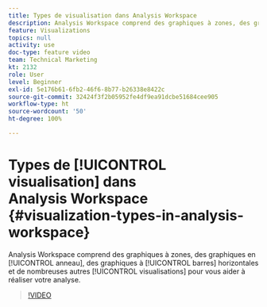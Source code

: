 ```yaml
---
title: Types de visualisation dans Analysis Workspace
description: Analysis Workspace comprend des graphiques à zones, des graphiques en anneau, des graphiques à barres horizontales et de nombreuses autres visualisations pour vous aider à réaliser votre analyse.
feature: Visualizations
topics: null
activity: use
doc-type: feature video
team: Technical Marketing
kt: 2132
role: User
level: Beginner
exl-id: 5e176b61-6fb2-46f6-8b77-b26338e8422c
source-git-commit: 32424f3f2b05952fe4df9ea91dcbe51684cee905
workflow-type: ht
source-wordcount: '50'
ht-degree: 100%

---
```


# Types de [!UICONTROL visualisation] dans Analysis Workspace {#visualization-types-in-analysis-workspace}

Analysis Workspace comprend des graphiques à zones, des graphiques en [!UICONTROL anneau], des graphiques à [!UICONTROL barres] horizontales et de nombreuses autres [!UICONTROL visualisations] pour vous aider à réaliser votre analyse.

>[!VIDEO](https://video.tv.adobe.com/v/23994/?quality=12)
